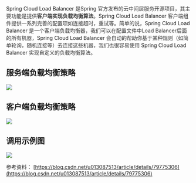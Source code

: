 Spring Cloud Load Balancer <font style="color:#333333;">是Spring 官方发布的云中间层服务开源项目，其主要功能是提供</font>**<font style="color:#333333;">客户端实现负载均衡算法</font>**<font style="color:#333333;">。</font>Spring Cloud Load Balancer <font style="color:#333333;">客户端组件提供一系列完善的配置项如连接超时，重试等。简单的说，</font>Spring Cloud Load Balancer <font style="color:#333333;">是一个客户端负载均衡器，我们可以在配置文件中Load Balancer后面的所有机器，</font>Spring Cloud Load Balancer <font style="color:#333333;">会自动的帮助你基于某种规则（如简单轮询，随机连接等）去连接这些机器，我们也很容易使用 </font>Spring Cloud Load Balancer <font style="color:#333333;">实现自定义的负载均衡算法。</font>

## 服务端负载均衡策略


![](https://cdn.nlark.com/yuque/0/2020/png/283679/1600613406328-a97edba4-3164-4e58-b6c0-c44927bd3178.png)



## 客户端负载均衡策略
![](https://cdn.nlark.com/yuque/0/2020/png/283679/1600613431664-995fc1f6-c63f-4973-ab5d-596d4a44124e.png)



## 调用示例图
![](https://cdn.nlark.com/yuque/0/2021/png/283679/1621907915395-81c049bd-dbad-488b-8989-0d42baf6af30.png)





参考资料： [https://blog.csdn.net/u013087513/article/details/79775306](https://blog.csdn.net/u013087513/article/details/79775306)

